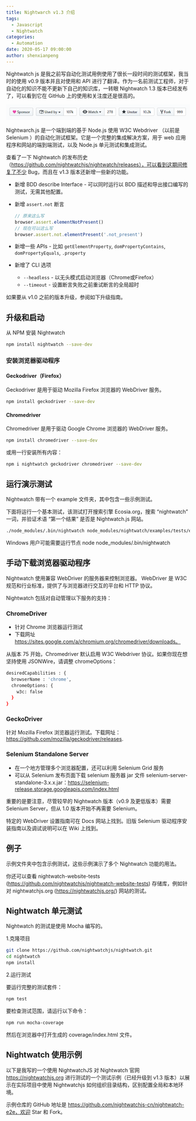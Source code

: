 ```yaml
---
title: Nightwarch v1.3 介绍
tags:
  - Javascript
  - Nightwatch
categories:
  - Automation
date: 2020-05-17 09:00:00
author: shenxianpeng
---
```


Nightwatch js 是我之前写自动化测试用例使用了很长一段时间的测试框架，我当时的使用 v0.9 版本并且对使用和 API 进行了翻译。作为一名前测试工程师，对于自动化的知识不能不更新下自己的知识库，一转眼 Nightwatch 1.3 版本已经发布了，可以看到它在 GitHub 上的使用和关注度还是很高的。

![](nightwatch-v1-3/nightwatch-star.png)

Nightwarch.js 是一个端到端的基于 Node.js 使用 W3C Webdriver （以前是 Selenium ）的自动化测试框架。它是一个完整的集成解决方案，用于 web 应用程序和网站的端到端测试，以及 Node.js 单元测试和集成测试。

<!-- more -->

查看了一下 Nightwatch 的发布历史（https://github.com/nightwatchjs/nightwatch/releases），可以看到这期间修复了不少 Bug，而且在 v1.3 ​版本还新增一些新的功能。

* 新增 BDD describe Interface - 可以同时运行以 BDD 描述和导出接口编写的测试，无需其他配置。
* 新增 `assert.not` 断言
  
  ```javascript
  // 原来这么写
  browser.assert.elementNotPresent()
  // 现在可以这么写
  browser.assert.not.elementPresent('.not_present')
  ```
* 新增一些 APIs - 比如 `getElementProperty`, `domPropertyContains`, `domPropertyEquals`, `.property`

* 新增了 CLI 选项 
  * `--headless` - 以无头模式启动浏览器（Chrome或Firefox）
  * `--timeout` - 设置断言失败之前重试断言的全局超时

如果要从 v1.0 之前的版本升级，参阅如下升级指南。

## 升级和启动

从 NPM 安装 Nightwatch

```bash
npm install nightwatch --save-dev
```

### 安装浏览器驱动程序

#### Geckodriver（Firefox）

Geckodriver 是用于驱动 Mozilla Firefox 浏览器的 WebDriver 服务。

```bash
npm install geckodriver --save-dev
```

#### Chromedriver

Chromedriver 是用于驱动 Google Chrome 浏览器的 WebDriver 服务。

```bash
npm install chromedriver --save-dev
```

或用一行安装所有内容：

```bash
npm i nightwatch geckodriver chromedriver --save-dev
```

## 运行演示测试

Nightwatch 带有一个 example 文件夹，其中包含一些示例测试。

下面将运行一个基本测试，该测试打开搜索引擎 Ecosia.org，搜索 “nightwatch” 一词，并验证术语 “第一个结果” 是否是 Nightwatch.js 网站。

```bash
./node_modules/.bin/nightwatch node_modules/nightwatch/examples/tests/ecosia.js
```

Windows 用户可能需要运行节点 node node_modules/.bin/nightwatch

## 手动下载浏览器驱动程序

Nightwatch 使用兼容 WebDriver 的服务器来控制浏览器。 WebDriver 是 W3C 规范和行业标准，提供了与浏览器进行交互的平台和 HTTP 协议。

Nightwatch 包括对自动管理以下服务的支持：

### ChromeDriver

* 针对 Chrome 浏览器运行测试
* 下载网址 https://sites.google.com/a/chromium.org/chromedriver/downloads。

从版本 75 开始，Chromedriver 默认启用 W3C Webdriver 协议。如果你现在想坚持使用 JSONWire，请调整 chromeOptions：

```bash
desiredCapabilities : {
  browserName : 'chrome',
  chromeOptions: {
    w3c: false
  }
}
```

### GeckoDriver

针对 Mozilla Firefox 浏览器运行测试。下载网址：https://github.com/mozilla/geckodriver/releases.

### Selenium Standalone Server

* 在一个地方管理多个浏览器配置，还可以利用 Selenium Grid 服务
* 可以从 Selenium 发布页面下载 selenium 服务器 jar 文件 selenium-server-standalone-3.x.x.jar：https://selenium-release.storage.googleapis.com/index.html

重要的是要注意，尽管较早的 Nightwatch 版本（v0.9 及更低版本）需要 Selenium Server，但从 1.0 版本开始不再需要 Selenium。

特定的 WebDriver 设置指南可在 Docs 网站上找到。旧版 Selenium 驱动程序安装指南以及调试说明可以在 Wiki 上找到。

## 例子

示例文件夹中包含示例测试，这些示例演示了多个 Nightwatch 功能的用法。

你还可以查看 nightwatch-website-tests (https://github.com/nightwatchjs/nightwatch-website-tests) 存储库，例如针对 nightwatchjs.org (https://nightwatchjs.org/) 网站的测试。

## Nightwatch 单元测试

Nightwatch 的测试是使用 Mocha 编写的。

1.克隆项目

```bash
git clone https://github.com/nightwatchjs/nightwatch.git
cd nightwatch
npm install
```

2.运行测试

要运行完整的测试套件：
```bash
npm test
```

要检查测试范围，请运行以下命令：

```bash
npm run mocha-coverage
```

然后在浏览器中打开生成的 coverage/index.html 文件。

## Nightwatch 使用示例

以下是我写的一个使用 NightwatchJS 对 Nightwatch 官网 https://nightwatchjs.org 进行测试的一个测试示例（已经升级到 v1.3 版本）以展示在实际项目中使用 Nightwatchjs 如何组织目录结构，区别配置全局和本地环境。

示例仓库的 GitHub 地址是 https://github.com/nightwatchjs-cn/nightwatch-e2e，欢迎 Star 和 Fork。